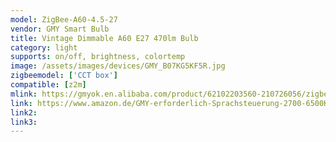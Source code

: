 ```yaml
---
model: ZigBee-A60-4.5-27
vendor: GMY Smart Bulb 
title: Vintage Dimmable A60 E27 470lm Bulb
category: light
supports: on/off, brightness, colortemp
image: /assets/images/devices/GMY_B07KG5KF5R.jpg
zigbeemodel: ['CCT box']
compatible: [z2m]
mlink: https://gmyok.en.alibaba.com/product/62102203560-210726056/zigbee_filament_led_alexa_wifi_bulbs_e27_Edison_bulb_A60_4_5W_7W.html
link: https://www.amazon.de/GMY-erforderlich-Sprachsteuerung-2700-6500K-Entspricht/dp/B07KG5KF5R
link2: 
link3: 
---
```


